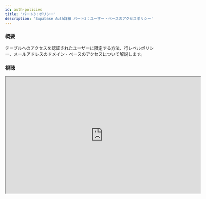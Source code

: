 ```yaml
---
id: auth-policies
title: 'パート3：ポリシー'
description: 'Supabase Auth詳細 パート3：ユーザー・ベースのアクセスポリシー'
---
```


### 概要

テーブルへのアクセスを認証されたユーザーに限定する方法、行レベルポリシー、メールアドレスのドメイン・ベースのアクセスについて解説します。

### 視聴

<iframe className="w-full video-with-border" width="640" height="385" src="https://www.youtube-nocookie.com/embed/0LvCOlELs5U" frameBorder="1" allow="accelerometer; autoplay; clipboard-write; encrypted-media; gyroscope; picture-in-picture" allowFullScreen=""/>

### ユーザー・ベースの行レベルポリシー

JWTロールに基づいてテーブルへのアクセスを制限する方法がわかったので、これをユーザー管理と組み合わせて、ユーザーがデータベースに読み書きできるデータをより詳細に制御ができます。

ここでは、Supabaseでのユーザー・セッションの仕組みを説明し、その後、ユーザー中心のポリシーの作成に移ります。

例えば、あるユーザーが初めて私たちのサービスに登録するとしましょう。一般的には、supabase-jsで以下のようなメソッドを実行します。

```jsx
// 完全なapiリファレンスはを参照するには次のURLを参照してください。/docs/reference/javascript/auth-signup
supabase.auth.signUp({ email, password })
```

デフォルトでは、ユーザーに確認メールが送信されます。ユーザーがメール内のリンクをクリックすると、サイト（ダッシュボードのAuth → SettingsでサイトのURLを指定する必要があります。デフォルトでは、http://localhost:3000 となっています）にリダイレクトされます。クエリー・パラメーターを含む完全なURLは以下のようになります。

```
http://localhost:3000/#access_token=eyJhbGciOiJIUzI1NiIsInR5cCI6IkpXVCJ9.eyJhdWQiOiJhdXRoZW50aWNhdGVkIiwiZXhwIjoxNjE2NDI5MDY0LCJzdWIiOiI1YTQzNjVlNy03YzdkLTRlYWYtYThlZS05ZWM5NDMyOTE3Y2EiLCJlbWFpbCI6ImFudEBzdXBhYmFzZS5pbyIsImFwcF9tZXRhZGF0YSI6eyJwcm92aWRlciI6ImVtYWlsIn0sInVzZXJfbWV0YWRhdGEiOnt9LCJyb2xlIjoiYXV0aGVudGljYXRlZCJ9.4IFzn4eymqUNYYo2AHLxNRL8m08G93Qcg3_fblGqDjo&expires_in=3600&refresh_token=RuioJv2eLV05lgH5AlJwTw&token_type=bearer&type=signup
```

これを読みやすいように分割してみましょう。

```jsx
// ベースのurl - app.supabase.ioダッシュボードのAuth Settingsで設定したものになります
http://localhost:3000/

// クエリ・パラメーターで「?」の代わりに「#（フラグメント）」を使用していることに注意
// ユーザによって発行されたアクセス・トークンはJWT
#access_token=eyJhbGciOiJIUzI1NiIsInR5cCI6IkpXVCJ9.eyJhdWQiOiJhdXRoZW50aWNhdGVkIiwiZXhwIjoxNjE2NDI5MDY0LCJzdWIiOiI1YTQzNjVlNy03YzdkLTRlYWYtYThlZS05ZWM5NDMyOTE3Y2EiLCJlbWFpbCI6ImFudEBzdXBhYmFzZS5pbyIsImFwcF9tZXRhZGF0YSI6eyJwcm92aWRlciI6ImVtYWlsIn0sInVzZXJfbWV0YWRhdGEiOnt9LCJyb2xlIjoiYXV0aGVudGljYXRlZCJ9.4IFzn4eymqUNYYo2AHLxNRL8m08G93Qcg3_fblGqDjo

// デフォルトの有効期間は60分
&expires_in=3600

// 60分の期限がきれる前に新しいaccess_token取得に使用
&refresh_token=RuioJv2eLV05lgH5AlJwTw

// APIへリクエストする際のヘッダーにAuthorization: Bearerを使用
&token_type=bearer

// トークンを何によって発行されたか。サインアップ、ログイン、パスワード・リセットまたはマジック・リンクなのか。
&type=signup
```

アクセストークンを[https://jwt.io](https://jwt.io)に入れると、次のようにデコードされます。

```jsx
{
  "aud": "authenticated",
  "exp": 1616429064,
  "sub": "5a4365e7-7c7d-4eaf-a8ee-9ec9432917ca",
  "email": "ant@supabase.io",
  "app_metadata": {
    "provider": "email"
  },
  "user_metadata": {},
  "role": "authenticated"
}
```

`authenticated`ロールはSupabaseでは特別なもので、APIに認証されたユーザーであることを伝え、要求されたリソース（テーブルや行）に追加されたポリシーとJWTを比較することを伝えます。

`sub`属性情報（claim）は、デフォルトでは`auth.users`テーブル内のユーザーの一意の識別子です。そのため、通常、JWTをデータベース内の行と照合するために使用されます。
（補足として、認証APIが正しく機能させるのに`auth`スキーマに依存しています。Supabaseデータベース内で`auth`スキーマを何らかの方法で変更することは一般的に推奨されません）。

興味のある方は、SQLエディタでクエリを実行してみてください。

```sql
select * from auth.users;
```
<!-- textlint-disable ja-technical-writing/no-unmatched-pair -->
もしsupabase-jsがあなたのサイト（この場合は、http://localhost:3000）にロードされていれば、自動的にURLからアクセス・トークンを取り出し、セッションを開始します。有効なセッションがあるかどうかは、[session()](/docs/reference/javascript/auth-session)メソッドで確認できます。
<!-- textlint-enable ja-technical-writing/no-unmatched-pair -->

```jsx
console.log(supabase.auth.session())
```

`supabase.auth.signIn({ email, password})`のようなメソッドを使ってユーザーにJWTを発行できるようになったので、今度はそのユーザーに固有のリソースを取得します。では、いくつか作ってみましょう。SQLエディターで実行してみましょう。

```sql
create table my_scores (
    name text,
    score int,
    user_id uuid not null
);

ALTER TABLE my_scores ENABLE ROW LEVEL SECURITY;

insert into my_scores(name, score, user_id)
values
  ('Paul', 100, '5a4365e7-7c7d-4eaf-a8ee-9ec9432917ca'),
  ('Paul', 200, '5a4365e7-7c7d-4eaf-a8ee-9ec9432917ca'),
  ('Leto', 50,  '9ec94326-2e2d-2ea2-22e3-3a535a4365e7');

-- 実際に試してみるには、
-- auth.usersテーブルにあるUUIDを使用します
```

ここで、ポリシーを書きます。やはりSQLで書きますが、ダッシュボードのAuth → Policiesから追加可能です。

```sql
CREATE POLICY user_update_own_scores ON my_scores
    FOR ALL
    USING (auth.uid() = user_id);
```

さて、javascript/supabase-jsの環境でアクティブなセッションがあると仮定すると、次のことができます。

```jsx
supabase.from('my_scores').select('*').then(console.log)
```

とすれば、現在ログインしているユーザーのスコアのみを受け取ることができます。また、Bashを使って次のようにもできます。

```bash
curl 'https://sjvwsaokcugktsdaxxze.supabase.co/rest/v1/my_scores?select=*' \
-H "apikey: <ANON_KEY>" \
-H "Authorization: Bearer <ACCESS_TOKEN>"
```

なお、APIゲートウェイを通過するためには、`anonキー`（または`service roleキー`）が必ず必要です。これは、`apikey`ヘッダーまたは`apikey`という名前のクエリパラメーターで渡すことができます。supabase-jsでは、インスタンス化したクライアントを使用した場合自動的に渡されます。

`auth.users`テーブルとの統合に最適なスキーマの構造については、ここにもいくつかの注意点があります。

ポリシーのコツを掴んだら、少し派手なことを始めましょう。例えば、私がBlizzard社で働いていて、Blizzard社のスタッフだけが人々のハイスコアを更新できるようにしたい場合、次のように書くことができます。

```sql
create or replace function auth.email() returns text as $$
  select nullif(current_setting('request.jwt.claim.email', true), '')::text;
$$ language sql;

create policy "Only Blizzard staff can update leaderboard"
  on my_scores
  for update using (
    right(auth.email(), 13) = '@blizzard.com'
  );
```

Supabaseには、`auth.email()`, `auth.uid()`, `auth.role()`という3つのヘルパー関数が組み込まれています。

PostgreSQLのポリシーに関する完全なドキュメントは次のURLを参照してください。[https://www.postgresql.org/docs/12/sql-createpolicy.html](https://www.postgresql.org/docs/12/sql-createpolicy.html)

これらのポリシーでいくらでも創造的にできます。

### リソース

- JWTデバッガー：[https://jwt.io](https://jwt.io%E2%80%8B)
- PostgeSQLポリシー：https://www.postgresql.org/docs/12/sql-createpolicy.html
- PostgREST行レベルセキュリティー：https://postgrest.org/en/v7.0.0/auth.html

### 次のステップ

- [パート1：JWT](/docs/learn/auth-deep-dive/auth-deep-dive-jwts)をみる
- [パート2：行レベルセキュリティー](/docs/learn/auth-deep-dive/auth-row-level-security)をみる
<!-- - [パート3：ポリシー](/docs/learn/auth-deep-dive/auth-policies)をみる -->
- [パート4：GoTrue](/docs/learn/auth-deep-dive/auth-gotrue)をみる
- [パート5：Google Oauth](/docs/learn/auth-deep-dive/auth-google-oauth)をみる
- Supabaseにサインアップ：[app.supabase.io](https://app.supabase.io)
